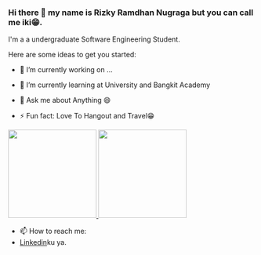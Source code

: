 ### Hi there 👋 my name is Rizky Ramdhan Nugraga but you can call me iki😁.

I'm a a undergraduate Software Engineering Student.


Here are some ideas to get you started:

- 🔭 I’m currently working on ...
- 🌱 I’m currently learning at University and Bangkit Academy
- 💬 Ask me about Anything 😄

- ⚡ Fun fact: Love To Hangout and Travel😁

<p align="left">
<a href="https://github.com/gilangadhan">
  <img height="180em" src="https://github-readme-stats-eight-theta.vercel.app/api?username=rizkyr117h&show_icons=true&theme=algolia&include_all_commits=true&count_private=true"/>
  <img height="180em" src="https://github-readme-stats-eight-theta.vercel.app/api/top-langs/?username=rizkyr117h&layout=compact&langs_count=8&theme=algolia"/>
</a>
</p>

- 📫 How to reach me: 
- [Linkedin](https://www.linkedin.com/in/gilang-adhan/)ku ya.
